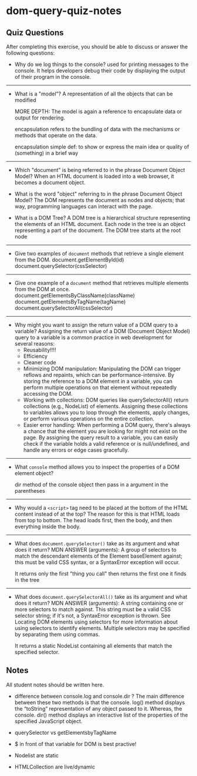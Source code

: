 # dom-query-quiz-notes

## Quiz Questions

After completing this exercise, you should be able to discuss or answer the following questions:

- Why do we log things to the console?
  used for printing messages to the console. It helps developers debug their code by displaying the output of their program in the console.

---

- What is a "model"?
  A representation of all the objects that can be modified

  MORE DEPTH:
  The model is again a reference to encapsulate data or output for rendering.

  encapsulation refers to the bundling of data with the mechanisms or methods that operate on the data.

  encapsulation simple def: to show or express the main idea or quality of (something) in a brief way

---

- Which "document" is being referred to in the phrase Document Object Model?
  When an HTML document is loaded into a web browser, it becomes a document object.

- What is the word "object" referring to in the phrase Document Object Model?
  The DOM represents the document as nodes and objects; that way, programming languages can interact with the page.

- What is a DOM Tree?
  A DOM tree is a hierarchical structure representing the elements of an HTML document. Each node in the tree is an object representing a part of the document. The DOM tree starts at the root node

---

- Give two examples of `document` methods that retrieve a single element from the DOM.
  document.getElementById(id)
  document.querySelector(cssSelector)

---

- Give one example of a `document` method that retrieves multiple elements from the DOM at once.
  document.getElementsByClassName(className)
  document.getElementsByTagName(tagName)
  document.querySelectorAll(cssSelector)

---

- Why might you want to assign the return value of a DOM query to a variable?
  Assigning the return value of a DOM (Document Object Model) query to a variable is a common practice in web development for several reasons:
  - Reusability!!!!
  - Efficiency
  - Cleaner code
  - Minimizing DOM manipulation: Manipulating the DOM can trigger reflows and repaints, which can be performance-intensive. By storing the reference to a DOM element in a variable, you can perform multiple operations on that element without repeatedly accessing the DOM.
  - Working with collections: DOM queries like querySelectorAll() return collections (e.g., NodeList) of elements. Assigning these collections to variables allows you to loop through the elements, apply changes, or perform various operations on the entire collection.
  - Easier error handling: When performing a DOM query, there's always a chance that the element you are looking for might not exist on the page. By assigning the query result to a variable, you can easily check if the variable holds a valid reference or is null/undefined, and handle any errors or edge cases gracefully.

---

- What `console` method allows you to inspect the properties of a DOM element object?

  dir method of the console object then pass in a argument in the parentheses

---

- Why would a `<script>` tag need to be placed at the bottom of the HTML content instead of at the top?
  The reason for this is that HTML loads from top to bottom. The head loads first, then the body, and then everything inside the body.

---

- What does `document.querySelector()` take as its argument and what does it return?
  MDN ANSWER (arguments): A group of selectors to match the descendant elements of the Element baseElement against; this must be valid CSS syntax, or a SyntaxError exception will occur.

  It returns only the first "thing you call" then returns the first one it finds in the tree

---

- What does `document.querySelectorAll()` take as its argument and what does it return?
  MDN ANSWER (arguments): A string containing one or more selectors to match against. This string must be a valid CSS selector string; if it's not, a SyntaxError exception is thrown. See Locating DOM elements using selectors for more information about using selectors to identify elements. Multiple selectors may be specified by separating them using commas.

  It returns a static NodeList containing all elements that match the specified selector.

## Notes

All student notes should be written here.

- difference between console.log and console.dir ?
  The main difference between these two methods is that the console. log() method displays the “toString” representation of any object passed to it. Whereas, the console. dir() method displays an interactive list of the properties of the specified JavaScript object.

- querySelector vs getElementsbyTagName

- $ in front of that variable for DOM is best practive!

- Nodelist are static

- HTMLCollection are live/dynamic
